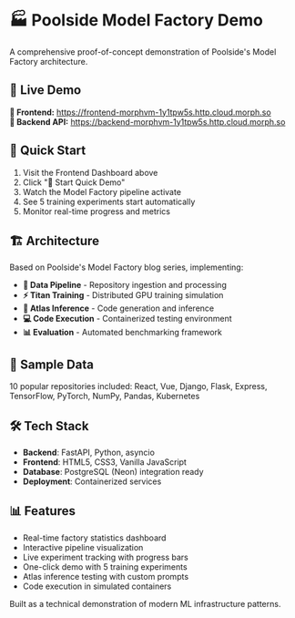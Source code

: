 # 🏭 Poolside Model Factory Demo

A comprehensive proof-of-concept demonstration of Poolside's Model Factory architecture.

## 🌟 Live Demo

**🔗 Frontend:** https://frontend-morphvm-1y1tpw5s.http.cloud.morph.so  
**🔗 Backend API:** https://backend-morphvm-1y1tpw5s.http.cloud.morph.so

## 🚀 Quick Start

1. Visit the Frontend Dashboard above
2. Click "🚀 Start Quick Demo" 
3. Watch the Model Factory pipeline activate
4. See 5 training experiments start automatically
5. Monitor real-time progress and metrics

## 🏗️ Architecture

Based on Poolside's Model Factory blog series, implementing:

- **🔧 Data Pipeline** - Repository ingestion and processing
- **⚡ Titan Training** - Distributed GPU training simulation
- **🚀 Atlas Inference** - Code generation and inference
- **💻 Code Execution** - Containerized testing environment
- **📊 Evaluation** - Automated benchmarking framework

## 📁 Sample Data

10 popular repositories included:
React, Vue, Django, Flask, Express, TensorFlow, PyTorch, NumPy, Pandas, Kubernetes

## 🛠️ Tech Stack

- **Backend**: FastAPI, Python, asyncio
- **Frontend**: HTML5, CSS3, Vanilla JavaScript  
- **Database**: PostgreSQL (Neon) integration ready
- **Deployment**: Containerized services

## 📊 Features

- Real-time factory statistics dashboard
- Interactive pipeline visualization
- Live experiment tracking with progress bars
- One-click demo with 5 training experiments
- Atlas inference testing with custom prompts
- Code execution in simulated containers

Built as a technical demonstration of modern ML infrastructure patterns.
